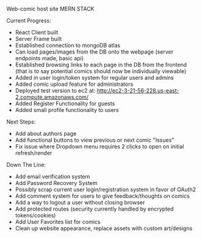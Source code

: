 Web-comic host site
MERN STACK


Current Progress:
- React Client built
- Server Frame built
- Established connection to mongoDB atlas
- Can load pages/images from the DB onto the webpage (server endpoints made, basic api)
- Established browsing links to each page in the DB from the frontend (that is to say potential comics should now be individually viewable)
- Added in user login/token system for regular users and admins
- Added comic upload feature for administrators
- Deployed test version to ec2 at: http://ec2-3-21-56-228.us-east-2.compute.amazonaws.com/
- Added Register Functionality for guests
- Added small profile functionality to users

Next Steps:
- Add about authors page
- Add functional buttons to view previous or next comic "Issues"
- Fix issue where Dropdown menu requires 2 clicks to open on initial refresh/render


Down The Line:
- Add email verification system
- Add Password Recovery System
- Possibly scrap current user login/registration system in favor of OAuth2
- Add comment system for users to give feedback/thoughts on comics
- Add a way to logout a user without closing browser
- Add protected routes (security currently handled by encrypted tokens/cookies)
- Add User Favorites list for comics
- Clean up website appearance, replace assets with custom art/designs



